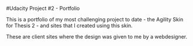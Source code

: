 #Udacity Project #2 - Portfolio

This is a portfolio of my most challenging project to date - the Agility Skin for Thesis 2 - and sites that I created using this skin.

These are client sites where the design was given to me by a webdesigner.
